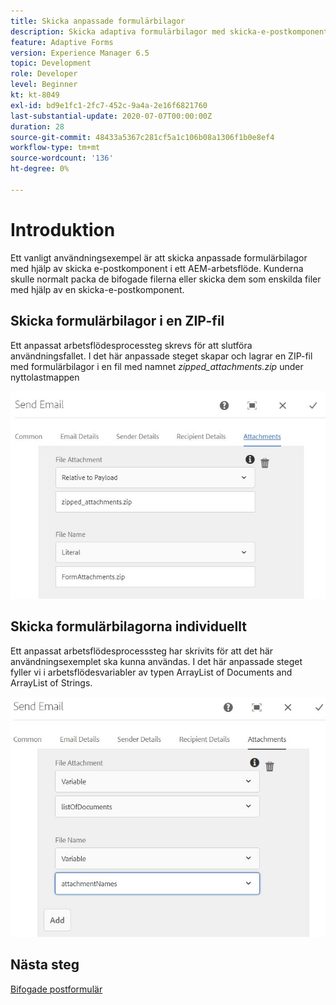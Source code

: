 ```yaml
---
title: Skicka anpassade formulärbilagor
description: Skicka adaptiva formulärbilagor med skicka-e-postkomponent
feature: Adaptive Forms
version: Experience Manager 6.5
topic: Development
role: Developer
level: Beginner
kt: kt-8049
exl-id: bd9e1fc1-2fc7-452c-9a4a-2e16f6821760
last-substantial-update: 2020-07-07T00:00:00Z
duration: 28
source-git-commit: 48433a5367c281cf5a1c106b08a1306f1b0e8ef4
workflow-type: tm+mt
source-wordcount: '136'
ht-degree: 0%

---
```


# Introduktion



Ett vanligt användningsexempel är att skicka anpassade formulärbilagor med hjälp av skicka e-postkomponent i ett AEM-arbetsflöde.
Kunderna skulle normalt packa de bifogade filerna eller skicka dem som enskilda filer med hjälp av en skicka-e-postkomponent.

## Skicka formulärbilagor i en ZIP-fil

Ett anpassat arbetsflödesprocessteg skrevs för att slutföra användningsfallet. I det här anpassade steget skapar och lagrar en ZIP-fil med formulärbilagor i en fil med namnet *zipped_attachments.zip* under nyttolastmappen

![send-form-attachments](assets/send-form-attachments.JPG)

## Skicka formulärbilagorna individuellt

Ett anpassat arbetsflödesprocesssteg har skrivits för att det här användningsexemplet ska kunna användas. I det här anpassade steget fyller vi i arbetsflödesvariabler av typen ArrayList of Documents and ArrayList of Strings.

![send-list-of-documents](assets/send-list-of-documents.JPG)

## Nästa steg

[Bifogade postformulär](./custom-process-step.md)

